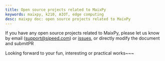 ```yaml
---
title: Open source projects related to MaixPy
keywords: maixpy, k210, AIOT, edge computing
desc: maixpy doc: open source projects related to MaixPy
---
```




If you have any open source projects related to MaixPy, please let us know by email (support@sipeed.com) or [issues](https://github.com/sipeed/MaixPy_DOC/issues/new), or directly modify the document and submitPR

Looking forward to your fun, interesting or practical works~~~
